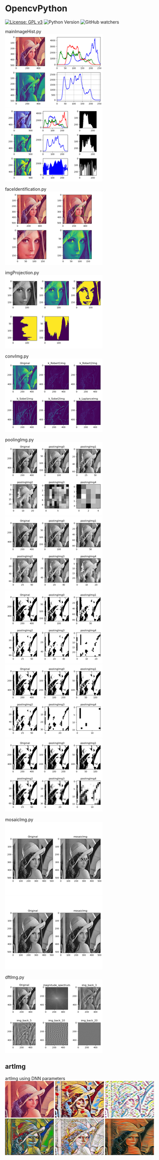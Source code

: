 # OpencvPython
[![License: GPL v3](https://img.shields.io/badge/License-GPLv3-blue.svg)](https://www.gnu.org/licenses/gpl-3.0)
![Python Version](https://img.shields.io/badge/python-v3.6-blue)
![GitHub watchers](https://img.shields.io/github/watchers/StevenHuang2020/WebSpider?label=Watch&style=social)

mainImageHist.py
<br/>
<img src="images/image_hist.png" width="320" height="240">
<img src="images/imag_hist_equalHist.png" width="320" height="240">

faceIdentification.py
<br/>
<img src="images/location.png" width="320" height="240">

imgProjection.py
<br/>
<img src="images/projection.png" width="320" height="240">

convImg.py
<br/>
<img src="images/convolutionImg.png" width="320" height="240">

poolingImg.py
<br/>
<img src="images/poolingImg1.png" width="320" height="240">
<img src="images/poolingImg2.png" width="320" height="240">
<img src="images/poolingImg3.png" width="320" height="240">
<img src="images/poilingRecurseMax1.png" width="320" height="240">
<img src="images/poilingRecurseMean2.png" width="320" height="240">
<br/>

mosaicImg.py
<br/>
<img src="images/mosaic1.png" width="320" height="240">
<img src="images/mosaic2.png" width="320" height="240">

dftImg.py
<br/>
<img src="images/dft.png" width="320" height="240">

## artImg
artImg using DNN parameters
<br/>
<img src="images/Lenna.png" width="160" height="120">
<img src="images/a.png" width="160" height="120">
<img src="images/b.png" width="160" height="120">
<br/>
<img src="images/c.png" width="160" height="120">
<img src="images/d.png" width="160" height="120">
<img src="images/e.png" width="160" height="120">
<br/>
